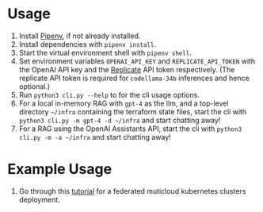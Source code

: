 # Usage
1. Install [Pipenv](https://docs.pipenv.org/install/#installing-pipenv), if not already installed.
2. Install dependencies with `pipenv install`.
3. Start the virtual environment shell with `pipenv shell`.
4. Set environment variables `OPENAI_API_KEY` and `REPLICATE_API_TOKEN` with the OpenAI API key and the [Replicate](https://replicate.com/) API token respectively. (The replicate API token is required for `codellama-34b` inferences and hence optional.)
5. Run `python3 cli.py --help` to for the cli usage options.
6. For a local in-memory RAG with `gpt-4` as the llm, and a top-level directory `~/infra` containing the terraform state files, start the cli with `python3 cli.py -m gpt-4 -d ~/infra` and start chatting away!
7. For a RAG using the OpenAI Assistants API, start the cli with `python3 cli.py -m -a ~/infra` and start chatting away!

# Example Usage

1. Go through this [tutorial](https://developer.hashicorp.com/terraform/tutorials/networking/multicloud-kubernetes?ajs_aid=7e134de7-1e00-4e81-8ac4-13bd8f9acd8a&product_intent=terraform#clean-up-resources) for a federated muticloud kubernetes clusters deployment.  
